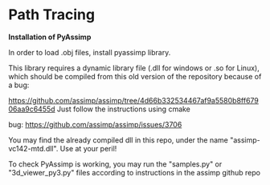 # Path Tracing



**Installation of PyAssimp**

In order to load .obj files, install pyassimp library.

This library requires a dynamic library file (.dll for windows or .so for Linux), which should be compiled from this old version of the repository because of a bug:

https://github.com/assimp/assimp/tree/4d66b332534467af9a5580b8ff67906aa9c6455d
Just follow the instructions using cmake

bug: https://github.com/assimp/assimp/issues/3706

You may find the already compiled dll in this repo, under the name "assimp-vc142-mtd.dll". Use at your peril!

To check PyAssimp is working, you may run the "samples.py" or "3d_viewer_py3.py" files according to instructions in the assimp github repo